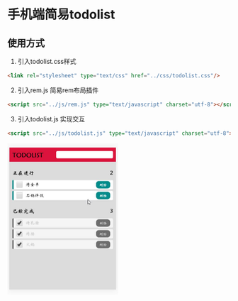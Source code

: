 # 手机端简易todolist
## 使用方式
1. 引入todolist.css样式

  ```html
  <link rel="stylesheet" type="text/css" href="../css/todolist.css"/>
  ```

2. 引入rem.js 简易rem布局插件

  ```html
  <script src="../js/rem.js" type="text/javascript" charset="utf-8"></script>
  ```

3. 引入todolist.js 实现交互

  ```html
  <script src="../js/todolist.js" type="text/javascript" charset="utf-8"></script>
  ```

<img src="readme_files/2.jpg" style="zoom: 50%;" />